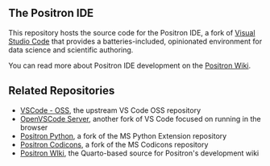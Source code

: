 
## The Positron IDE

This repository hosts the source code for the Positron IDE, a fork of [Visual Studio Code](https://github.com/microsoft/vscode) that provides a batteries-included, opinionated environment for data science and scientific authoring.

You can read more about Positron IDE development on the [Positron Wiki](https://connect.rstudioservices.com/positron-wiki).

## Related Repositories

- [VSCode - OSS](https://github.com/microsoft/vscode), the upstream VS Code OSS repository
- [OpenVSCode Server](https://github.com/gitpod-io/openvscode-server), another fork of VS Code focused on running in the browser
- [Positron Python](https://github.com/posit-dev/positron-python), a fork of the MS Python Extension repository
- [Positron Codicons](https://github.com/posit-dev/positron-codicons), a fork of the MS Codicons repository
- [Positron WIki](https://github.com/posit-dev/positron-wiki), the Quarto-based source for Positron's development wiki
